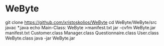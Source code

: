 # WeByte
git clone https://github.com/xristoskolios/WeByte
cd WeByte/WeByte/src
javac *.java
echo Main-Class: WeByte >manifest.txt
jar -cvfm WeByte.jar manifest.txt Customer.class Manager.class Questionnaire.class User.class WeByte.class
java -jar WeByte.jar
